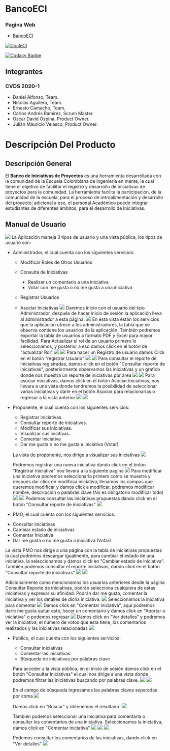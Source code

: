 # BancoECI

### Pagina Web 
* [BancoECI](https://proyecto-cvds-banco.herokuapp.com/login.xhtml)

[![CircleCI](https://circleci.com/gh/CAndresRa/Laboratorio8-CVDS.svg?style=svg)](https://circleci.com/gh/CAndresRa/Laboratorio8-CVDS)

[![Codacy Badge](https://api.codacy.com/project/badge/Grade/9f948df073824e4dbf0787fab38b9207)](https://www.codacy.com/gh/BancoIniciativasECI/BancoECI?utm_source=github.com&amp;utm_medium=referral&amp;utm_content=BancoIniciativasECI/BancoECI&amp;utm_campaign=Badge_Grade)

## Integrantes 
### CVDS 2020-1
* Daniel Alfonso, Team.
* Nicolás Aguilera, Team.
* Ernesto Camacho, Team.
* Carlos Andrés Ramírez, Scrum Master.
* Oscar David Ospina, Product Owner.
* Julián Mauricio Velasco, Product Owner.

# Descripción Del Producto

## Descripción General
El **Banco de Iniciativas de Proyectos** es una herramienta desarrollada con la comunidad de la Escuela Colombiana de ingeniería en mente, la cual tiene el objetivo de facilitar el registro y desarrollo de iniciativas de proyectos para la comunidad. La herramienta facilita la participación, de la comunidad de la escuela, para el proceso de retroalimentación y desarrollo del proyecto; adicional a eso, el personal Académico puede integrar estudiantes de diferentes ámbitos, para el desarrollo de Iniciativas.

## Manual de Usuario
![](https://github.com/BancoIniciativasECI/BancoECI/blob/master/modelos/Recursos/VistaLogin.PNG)
La Aplicación maneja 3 tipos de usuario y una vista pública, los tipos de usuario son:
* Administrador, el cual cuenta con los siguientes servicios:
  - Modificar Roles de Otros Usuarios 
  - Consulta de Iniciativas
  
    - Realizar un comentario a una iniciativa
    - Votar con me gusta  o no me gusta a una iniciativa
    
  - Registrar Usuarios
  - Asociar Iniciativas
![](https://github.com/BancoIniciativasECI/BancoECI/blob/master/modelos/Recursos/InicioAdmin.PNG)
Daremos inicio con el usuario del tipo Administrador, después de hacer inicio de sesión la aplicación lleva al administrador a esta página. 
![](https://github.com/BancoIniciativasECI/BancoECI/blob/master/modelos/Recursos/vistaAdmin.PNG)
En esta vista están los servicios que la aplicación ofrece a los administradores, la tabla que se observa contiene los usuarios de la aplicación. También podremos exportar la tabla de usuarios a formato PDF y Excel para mayor facilidad.
Para Actualizar el rol de un usuario primero lo seleccionamos, y posterior a eso damos click en el botón de "actualizar Rol"
![](https://github.com/BancoIniciativasECI/BancoECI/blob/master/modelos/Recursos/SeleccionUsuario.PNG)
![](https://github.com/BancoIniciativasECI/BancoECI/blob/master/modelos/Recursos/actualizarRol.png)
Para hacer un Registro de usuario damos Click en el botón "registrar Usuario"
![](https://github.com/BancoIniciativasECI/BancoECI/blob/master/modelos/Recursos/vistaAdmin.PNG)
![](https://github.com/BancoIniciativasECI/BancoECI/blob/master/modelos/Recursos/registrarUsuario.PNG)
Para consultar el reporte de Iniciativas registradas, damos click en el botón "Consultar reporte de iniciativas", posteriormente observamos las iniciativas y un gráfico donde nos muestra un reporte de iniciativas por área
![](https://github.com/BancoIniciativasECI/BancoECI/blob/master/modelos/Recursos/vistaAdmin.PNG)
![](https://github.com/BancoIniciativasECI/BancoECI/blob/master/modelos/Recursos/consultarReporteIniciativasAdmin.PNG)
Para asociar iniciativas, damos click en el botón Asociar Iniciativas, nos llevara a una vista donde tendremos la posibilidad de seleccionar varias iniciativas y darle en el botón Asociar para relacionarlas o regresar a la vista anterior 
![](https://github.com/BancoIniciativasECI/BancoECI/blob/master/modelos/Recursos/vistaAdmin.PNG)
![](https://github.com/BancoIniciativasECI/BancoECI/blob/master/modelos/Recursos/asociarIniciativas.PNG)
* Proponente, el cual cuenta con los siguientes servicios: 
  - Registrar iniciativas.
  - Consultar reporte de iniciativas. 
  - Modificar sus iniciativas. 
  - Visualizar sus inicitivas. 
  - Comentar Iniciativa 
  - Dar me gusta o no me gusta a iniciativa (Votar) 
  
  La vista de proponente, nos dirige a visualizar sus iniciativas 
 ![](https://github.com/BancoIniciativasECI/BancoECI/blob/master/modelos/Recursos/vistaProponente.PNG)
 
  Podremos registrar una nueva iniciativa dando click en el botón "Registrar iniciativa" nos llevara a la siguiente pagina 
 ![](https://github.com/BancoIniciativasECI/BancoECI/blob/master/modelos/Recursos/registrarIniciativas.PNG)
  Para modificar una iniciativa podremos seleccionarla primero como se muestra y después dar click en modificar iniciativa, llenamos los campos que queremos modificar y damos click a modificar, podremos modificar nombre, descripción o palabras clave (No es obligatorio modificar todo) 
  ![](https://github.com/BancoIniciativasECI/BancoECI/blob/master/modelos/Recursos/seleccionIniciativa.PNG)
  ![](https://github.com/BancoIniciativasECI/BancoECI/blob/master/modelos/Recursos/modificarIniciatia.PNG)
 Podemos consultar las iniciativas propuestas dando click en el botón "Consultar reporte de iniciativas" 
 ![](https://github.com/BancoIniciativasECI/BancoECI/blob/master/modelos/Recursos/consultarReporteIniciativasPMO.PNG)
 
 * PMO, el cual cuenta con los siguientes servicios:
  - Consultar iniciativas 
  - Cambiar estado de iniciativas 
  - Comentar Iniciativa 
  - Dar me gusta o no me gusta a iniciativa (Votar) 
  
  La vista PMO nos dirige a una página con la tabla de iniciativas propuestas la cual podremos descargar igualmente, para cambiar el estado de una iniciativa, la seleccionamos y damos click en "Cambiar estado de iniciativa". También podemos consultar el reporte iniciativas, dando click en el botón "Consultar reporte de iniciativas"
  ![](https://github.com/BancoIniciativasECI/BancoECI/blob/master/modelos/Recursos/cambioEstadoIniciativa.PNG)
  ![](https://github.com/BancoIniciativasECI/BancoECI/blob/master/modelos/Recursos/cambioEstado.png)
  
  Adicionalmente como mencionamos los usuarios anteriores desde la página Consultar Reporte de iniciativas, podrán selecciona cualquiera de estas iniciativas y expresar su afinidad. Podrán dar me gusta, comentar la iniciativa y ver los detalles de dicha iniciativa. 
   ![](https://github.com/BancoIniciativasECI/BancoECI/blob/master/modelos/Recursos/consultarReporteIniciativasPMO.PNG)
   Seleccionamos la iniciativa para comentar 
    ![](https://github.com/BancoIniciativasECI/BancoECI/blob/master/modelos/Recursos/seleccionIniciativaComentar.PNG)
    Damos click en "Comentar iniciativa", aquí podremos darle me gusta quitar este, hacer un comentario y damos click en "Aportar a iniciativa" o podemos regresar
     ![](https://github.com/BancoIniciativasECI/BancoECI/blob/master/modelos/Recursos/aportarIniciativaUsuario.PNG)
     Damos click en "Ver detalles” y podremos ver la iniciativa, el número de votos que esta tiene, los comentarios realizados y las iniciativas relacionadas 
     ![](https://github.com/BancoIniciativasECI/BancoECI/blob/master/modelos/Recursos/verDetalleUsuarios.PNG)
  
  
  
  * Publico, el cual cuenta con los siguientes servicios: 
    - Consultar iniciativas
    - Comentar las iniciativas 
    - Búsqueda de iniciativas por palabras clave
    
    Para acceder a la vista pública, en el inicio de sesión damos click en el botón "Consultar Iniciativas" el cual nos dirige a una vista donde podremos filtrar las iniciativas buscando por palabras clave.
      ![](https://github.com/BancoIniciativasECI/BancoECI/blob/master/modelos/Recursos/VistaLogin.PNG)
      ![](https://github.com/BancoIniciativasECI/BancoECI/blob/master/modelos/Recursos/publicoConsultarIniciativasPalabras.PNG)
      
      En el campo de búsqueda ingresamos las palabras claves separadas por coma 
      ![](https://github.com/BancoIniciativasECI/BancoECI/blob/master/modelos/Recursos/buscarPorPalabras.PNG)
      
      Damos click en "Buscar" y obtenemos el resultado. 
      ![](https://github.com/BancoIniciativasECI/BancoECI/blob/master/modelos/Recursos/resultadoBusquedaPalabras.PNG)
      
      También podemos seleccionar una iniciativa para comentarla o consultar los comentarios de una iniciativa. Seleccionamos la iniciativa, damos click en "Comentar iniciativa" 
      ![](https://github.com/BancoIniciativasECI/BancoECI/blob/master/modelos/Recursos/publicoConsultarIniciativasPalabras.PNG)
      ![](https://github.com/BancoIniciativasECI/BancoECI/blob/master/modelos/Recursos/seleccionarIniciativaPublico.PNG)
      ![](https://github.com/BancoIniciativasECI/BancoECI/blob/master/modelos/Recursos/comentarIniciativaPublico.PNG)
     
     Podemos consultar los comentarios de las iniciativas, dando click en "Ver detalles" 
     ![](https://github.com/BancoIniciativasECI/BancoECI/blob/master/modelos/Recursos/verDetallePublicos.PNG)
     
